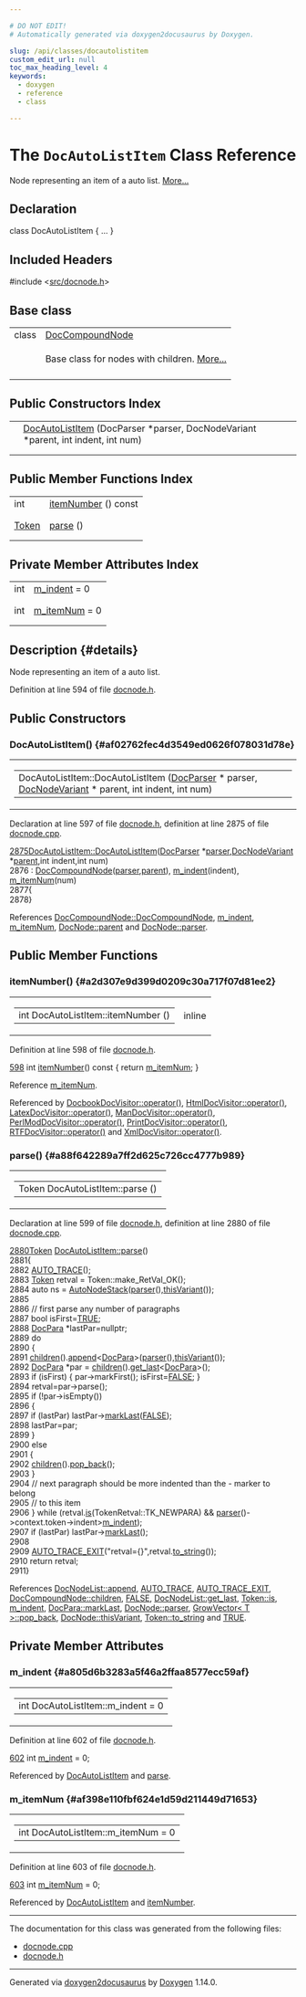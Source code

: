 ```yaml
---

# DO NOT EDIT!
# Automatically generated via doxygen2docusaurus by Doxygen.

slug: /api/classes/docautolistitem
custom_edit_url: null
toc_max_heading_level: 4
keywords:
  - doxygen
  - reference
  - class

---
```


<div class="doxyPage">

# The `DocAutoListItem` Class Reference

<p>Node representing an item of a auto list. <a href="#details">More...</a></p>

## Declaration

<div class="doxyDeclaration">
class DocAutoListItem { ... }
</div>

## Included Headers

<div class="doxyIncludesList">#include &lt;<a href="/web-doxygen/docs/api/files/src/docnode-h">src/docnode.h</a>&gt;
</div>

## Base class

<table class="doxyMembersIndex">

<tr class="doxyMemberIndexItem">
<td class="doxyMemberIndexItemType" align="left" valign="top">class</td>
<td class="doxyMemberIndexItemName" align="left" valign="top"><a href="/web-doxygen/docs/api/classes/doccompoundnode">DocCompoundNode</a></td>
</tr>
<tr class="doxyMemberIndexDescription">
<td class="doxyMemberIndexDescriptionLeft"></td>
<td class="doxyMemberIndexDescriptionRight">
<p>Base class for nodes with children. <a href="/web-doxygen/docs/api/classes/doccompoundnode/#details">More...</a></p>
</td>
</tr>
<tr class="doxyMemberIndexSeparator">
<td class="doxyMemberIndexSeparator" colspan="2"></td>
</tr>

</table>

## Public Constructors Index

<table class="doxyMembersIndex">

<tr class="doxyMemberIndexItem">
<td class="doxyMemberIndexItemType" align="left" valign="top"></td>
<td class="doxyMemberIndexItemName" align="left" valign="top"><a href="#af02762fec4d3549ed0626f078031d78e">DocAutoListItem</a> (DocParser *parser, DocNodeVariant *parent, int indent, int num)</td>
</tr>
<tr class="doxyMemberIndexDescription">
<td class="doxyMemberIndexDescriptionLeft"></td>
<td class="doxyMemberIndexDescriptionRight">
</td>
</tr>
<tr class="doxyMemberIndexSeparator">
<td class="doxyMemberIndexSeparator" colspan="2"></td>
</tr>

</table>

## Public Member Functions Index

<table class="doxyMembersIndex">

<tr class="doxyMemberIndexItem">
<td class="doxyMemberIndexItemType" align="left" valign="top">int</td>
<td class="doxyMemberIndexItemName" align="left" valign="top"><a href="#a2d307e9d399d0209c30a717f07d81ee2">itemNumber</a> () const</td>
</tr>
<tr class="doxyMemberIndexDescription">
<td class="doxyMemberIndexDescriptionLeft"></td>
<td class="doxyMemberIndexDescriptionRight">
</td>
</tr>
<tr class="doxyMemberIndexSeparator">
<td class="doxyMemberIndexSeparator" colspan="2"></td>
</tr>

<tr class="doxyMemberIndexItem">
<td class="doxyMemberIndexItemType" align="left" valign="top"><a href="/web-doxygen/docs/api/classes/token">Token</a></td>
<td class="doxyMemberIndexItemName" align="left" valign="top"><a href="#a88f642289a7ff2d625c726cc4777b989">parse</a> ()</td>
</tr>
<tr class="doxyMemberIndexDescription">
<td class="doxyMemberIndexDescriptionLeft"></td>
<td class="doxyMemberIndexDescriptionRight">
</td>
</tr>
<tr class="doxyMemberIndexSeparator">
<td class="doxyMemberIndexSeparator" colspan="2"></td>
</tr>

</table>

## Private Member Attributes Index

<table class="doxyMembersIndex">

<tr class="doxyMemberIndexItem">
<td class="doxyMemberIndexItemType" align="left" valign="top">int</td>
<td class="doxyMemberIndexItemName" align="left" valign="top"><a href="#a805d6b3283a5f46a2ffaa8577ecc59af">m_indent</a> = 0</td>
</tr>
<tr class="doxyMemberIndexDescription">
<td class="doxyMemberIndexDescriptionLeft"></td>
<td class="doxyMemberIndexDescriptionRight">
</td>
</tr>
<tr class="doxyMemberIndexSeparator">
<td class="doxyMemberIndexSeparator" colspan="2"></td>
</tr>

<tr class="doxyMemberIndexItem">
<td class="doxyMemberIndexItemType" align="left" valign="top">int</td>
<td class="doxyMemberIndexItemName" align="left" valign="top"><a href="#af398e110fbf624e1d59d211449d71653">m_itemNum</a> = 0</td>
</tr>
<tr class="doxyMemberIndexDescription">
<td class="doxyMemberIndexDescriptionLeft"></td>
<td class="doxyMemberIndexDescriptionRight">
</td>
</tr>
<tr class="doxyMemberIndexSeparator">
<td class="doxyMemberIndexSeparator" colspan="2"></td>
</tr>

</table>

## Description {#details}

<p>Node representing an item of a auto list.</p>

<p>Definition at line 594 of file <a href="/web-doxygen/docs/api/files/src/docnode-h">docnode.h</a>.</p>


<div class="doxySectionDef">

## Public Constructors

### DocAutoListItem() {#af02762fec4d3549ed0626f078031d78e}

<div class="doxyMemberItem">
<div class="doxyMemberProto">
<table class="doxyMemberLabels">
<tr class="doxyMemberLabels">
<td class="doxyMemberLabelsLeft">
<table class="doxyMemberName">
<tr>
<td class="doxyMemberName">DocAutoListItem::DocAutoListItem (<a href="/web-doxygen/docs/api/classes/docparser">DocParser</a> * parser, <a href="/web-doxygen/docs/api/files/src/docnode-h/#a15a8494c4d80bb52db036d2fb5e9e9f8">DocNodeVariant</a> * parent, int indent, int num)</td>
</tr>
</table>
</td>
</tr>
</table>
</div>
<div class="doxyMemberDoc">



<p>Declaration at line 597 of file <a href="/web-doxygen/docs/api/files/src/docnode-h">docnode.h</a>, definition at line 2875 of file <a href="/web-doxygen/docs/api/files/src/docnode-cpp">docnode.cpp</a>.</p>


<div class="doxyProgramListing">

<div class="doxyCodeLine"><span class="doxyLineNumber"><a href="#af02762fec4d3549ed0626f078031d78e">2875</a></span><span class="doxyLineContent"><span class="doxyHighlight"><a href="#af02762fec4d3549ed0626f078031d78e">DocAutoListItem::DocAutoListItem</a>(<a href="/web-doxygen/docs/api/classes/docparser">DocParser</a> *<a href="/web-doxygen/docs/api/classes/docnode/#a82847109f245ad8e8fe6102cf875fcd1">parser</a>,<a href="/web-doxygen/docs/api/files/src/docnode-h/#a15a8494c4d80bb52db036d2fb5e9e9f8">DocNodeVariant</a> *<a href="/web-doxygen/docs/api/classes/docnode/#a9217c40d6d74f2b78928b3d8131dd7f0">parent</a>,</span><span class="doxyHighlightKeywordType">int</span><span class="doxyHighlight"> indent,</span><span class="doxyHighlightKeywordType">int</span><span class="doxyHighlight"> num)</span></span></div>
<div class="doxyCodeLine"><span class="doxyLineNumber">2876</span><span class="doxyLineContent"><span class="doxyHighlight">      : <a href="/web-doxygen/docs/api/classes/doccompoundnode/#ae01ca6994447efab51eb155728e4f3f6">DocCompoundNode</a>(<a href="/web-doxygen/docs/api/classes/docnode/#a82847109f245ad8e8fe6102cf875fcd1">parser</a>,<a href="/web-doxygen/docs/api/classes/docnode/#a9217c40d6d74f2b78928b3d8131dd7f0">parent</a>), <a href="#a805d6b3283a5f46a2ffaa8577ecc59af">m_indent</a>(indent), <a href="#af398e110fbf624e1d59d211449d71653">m_itemNum</a>(num)</span></span></div>
<div class="doxyCodeLine"><span class="doxyLineNumber">2877</span><span class="doxyLineContent"><span class="doxyHighlight">{</span></span></div>
<div class="doxyCodeLine"><span class="doxyLineNumber">2878</span><span class="doxyLineContent"><span class="doxyHighlight">}</span></span></div>

</div>


<p>References <a href="/web-doxygen/docs/api/classes/doccompoundnode/#ae01ca6994447efab51eb155728e4f3f6">DocCompoundNode::DocCompoundNode</a>, <a href="#a805d6b3283a5f46a2ffaa8577ecc59af">m_indent</a>, <a href="#af398e110fbf624e1d59d211449d71653">m_itemNum</a>, <a href="/web-doxygen/docs/api/classes/docnode/#a9217c40d6d74f2b78928b3d8131dd7f0">DocNode::parent</a> and <a href="/web-doxygen/docs/api/classes/docnode/#a82847109f245ad8e8fe6102cf875fcd1">DocNode::parser</a>.</p>

</div>
</div>

</div>

<div class="doxySectionDef">

## Public Member Functions

### itemNumber() {#a2d307e9d399d0209c30a717f07d81ee2}

<div class="doxyMemberItem">
<div class="doxyMemberProto">
<table class="doxyMemberLabels">
<tr class="doxyMemberLabels">
<td class="doxyMemberLabelsLeft">
<table class="doxyMemberName">
<tr>
<td class="doxyMemberName">int DocAutoListItem::itemNumber ()</td>
</tr>
</table>
</td>
<td class="doxyMemberLabelsRight">
<span class="doxyMemberLabels">
<span class="doxyMemberLabel inline">inline</span>
</span>
</td>
</tr>
</table>
</div>
<div class="doxyMemberDoc">



<p>Definition at line 598 of file <a href="/web-doxygen/docs/api/files/src/docnode-h">docnode.h</a>.</p>


<div class="doxyProgramListing">

<div class="doxyCodeLine"><span class="doxyLineNumber"><a href="#a2d307e9d399d0209c30a717f07d81ee2">598</a></span><span class="doxyLineContent"><span class="doxyHighlight">    </span><span class="doxyHighlightKeywordType">int</span><span class="doxyHighlight"> <a href="#a2d307e9d399d0209c30a717f07d81ee2">itemNumber</a>()</span><span class="doxyHighlightKeyword"> const     </span><span class="doxyHighlight">{ </span><span class="doxyHighlightKeywordFlow">return</span><span class="doxyHighlight"> <a href="#af398e110fbf624e1d59d211449d71653">m_itemNum</a>; }</span></span></div>

</div>


<p>Reference <a href="#af398e110fbf624e1d59d211449d71653">m_itemNum</a>.</p>


<p>Referenced by <a href="/web-doxygen/docs/api/classes/docbookdocvisitor/#ae5fcc77a1bf0ac87ca740473f83ce834">DocbookDocVisitor::operator()</a>, <a href="/web-doxygen/docs/api/classes/htmldocvisitor/#a32a6b3e2e905f1551e30f380dc51279f">HtmlDocVisitor::operator()</a>, <a href="/web-doxygen/docs/api/classes/latexdocvisitor/#a1ce72f4abb11b66d697afdff04056222">LatexDocVisitor::operator()</a>, <a href="/web-doxygen/docs/api/classes/mandocvisitor/#a4c5beb634b87459054e96cfa6e07717a">ManDocVisitor::operator()</a>, <a href="/web-doxygen/docs/api/classes/perlmoddocvisitor/#a4308fe19dd57b95c5ff463ce34ee248a">PerlModDocVisitor::operator()</a>, <a href="/web-doxygen/docs/api/classes/printdocvisitor/#ab5133a625c11856cb35bcd33160f5f3c">PrintDocVisitor::operator()</a>, <a href="/web-doxygen/docs/api/classes/rtfdocvisitor/#a39a5bf02292d858e211a2cb3ee3f62c1">RTFDocVisitor::operator()</a> and <a href="/web-doxygen/docs/api/classes/xmldocvisitor/#a086d9184f4174d34a09c85ae729a6326">XmlDocVisitor::operator()</a>.</p>

</div>
</div>

### parse() {#a88f642289a7ff2d625c726cc4777b989}

<div class="doxyMemberItem">
<div class="doxyMemberProto">
<table class="doxyMemberLabels">
<tr class="doxyMemberLabels">
<td class="doxyMemberLabelsLeft">
<table class="doxyMemberName">
<tr>
<td class="doxyMemberName">Token DocAutoListItem::parse ()</td>
</tr>
</table>
</td>
</tr>
</table>
</div>
<div class="doxyMemberDoc">



<p>Declaration at line 599 of file <a href="/web-doxygen/docs/api/files/src/docnode-h">docnode.h</a>, definition at line 2880 of file <a href="/web-doxygen/docs/api/files/src/docnode-cpp">docnode.cpp</a>.</p>


<div class="doxyProgramListing">

<div class="doxyCodeLine"><span class="doxyLineNumber"><a href="#a88f642289a7ff2d625c726cc4777b989">2880</a></span><span class="doxyLineContent"><span class="doxyHighlight"><a href="/web-doxygen/docs/api/classes/token">Token</a> <a href="#a88f642289a7ff2d625c726cc4777b989">DocAutoListItem::parse</a>()</span></span></div>
<div class="doxyCodeLine"><span class="doxyLineNumber">2881</span><span class="doxyLineContent"><span class="doxyHighlight">{</span></span></div>
<div class="doxyCodeLine"><span class="doxyLineNumber">2882</span><span class="doxyLineContent"><span class="doxyHighlight">  <a href="/web-doxygen/docs/api/files/src/docnode-cpp/#a210042a14f3a393be09c743c219126ae">AUTO_TRACE</a>();</span></span></div>
<div class="doxyCodeLine"><span class="doxyLineNumber">2883</span><span class="doxyLineContent"><span class="doxyHighlight">  <a href="/web-doxygen/docs/api/classes/token">Token</a> retval = Token::make_RetVal_OK();</span></span></div>
<div class="doxyCodeLine"><span class="doxyLineNumber">2884</span><span class="doxyLineContent"><span class="doxyHighlight">  </span><span class="doxyHighlightKeyword">auto</span><span class="doxyHighlight"> ns = <a href="/web-doxygen/docs/api/classes/autonodestack">AutoNodeStack</a>(<a href="/web-doxygen/docs/api/classes/docnode/#a82847109f245ad8e8fe6102cf875fcd1">parser</a>(),<a href="/web-doxygen/docs/api/classes/docnode/#a748968b3044e70e48fad54a7cda1c57f">thisVariant</a>());</span></span></div>
<div class="doxyCodeLine"><span class="doxyLineNumber">2885</span></div>
<div class="doxyCodeLine"><span class="doxyLineNumber">2886</span><span class="doxyLineContent"><span class="doxyHighlight">  </span><span class="doxyHighlightComment">// first parse any number of paragraphs</span></span></div>
<div class="doxyCodeLine"><span class="doxyLineNumber">2887</span><span class="doxyLineContent"><span class="doxyHighlight">  </span><span class="doxyHighlightKeywordType">bool</span><span class="doxyHighlight"> isFirst=<a href="/web-doxygen/docs/api/files/src/qcstring-h/#aa8cecfc5c5c054d2875c03e77b7be15d">TRUE</a>;</span></span></div>
<div class="doxyCodeLine"><span class="doxyLineNumber">2888</span><span class="doxyLineContent"><span class="doxyHighlight">  <a href="/web-doxygen/docs/api/classes/docpara">DocPara</a> *lastPar=</span><span class="doxyHighlightKeyword">nullptr</span><span class="doxyHighlight">;</span></span></div>
<div class="doxyCodeLine"><span class="doxyLineNumber">2889</span><span class="doxyLineContent"><span class="doxyHighlight">  </span><span class="doxyHighlightKeywordFlow">do</span></span></div>
<div class="doxyCodeLine"><span class="doxyLineNumber">2890</span><span class="doxyLineContent"><span class="doxyHighlight">  {</span></span></div>
<div class="doxyCodeLine"><span class="doxyLineNumber">2891</span><span class="doxyLineContent"><span class="doxyHighlight">    <a href="/web-doxygen/docs/api/classes/doccompoundnode/#aca6bc953ffff9a8773c2b4b0a866442c">children</a>().<a href="/web-doxygen/docs/api/structs/docnodelist/#a834769ebf2b990228c84981003d7659b">append</a>&lt;<a href="/web-doxygen/docs/api/classes/docpara">DocPara</a>&gt;(<a href="/web-doxygen/docs/api/classes/docnode/#a82847109f245ad8e8fe6102cf875fcd1">parser</a>(),<a href="/web-doxygen/docs/api/classes/docnode/#a748968b3044e70e48fad54a7cda1c57f">thisVariant</a>());</span></span></div>
<div class="doxyCodeLine"><span class="doxyLineNumber">2892</span><span class="doxyLineContent"><span class="doxyHighlight">    <a href="/web-doxygen/docs/api/classes/docpara">DocPara</a> *par = <a href="/web-doxygen/docs/api/classes/doccompoundnode/#aca6bc953ffff9a8773c2b4b0a866442c">children</a>().<a href="/web-doxygen/docs/api/structs/docnodelist/#ae3a5d9b77d64e18e642163cceac5fa2e">get_last</a>&lt;<a href="/web-doxygen/docs/api/classes/docpara">DocPara</a>&gt;();</span></span></div>
<div class="doxyCodeLine"><span class="doxyLineNumber">2893</span><span class="doxyLineContent"><span class="doxyHighlight">    </span><span class="doxyHighlightKeywordFlow">if</span><span class="doxyHighlight"> (isFirst) { par-&gt;markFirst(); isFirst=<a href="/web-doxygen/docs/api/files/src/qcstring-h/#aa93f0eb578d23995850d61f7d61c55c1">FALSE</a>; }</span></span></div>
<div class="doxyCodeLine"><span class="doxyLineNumber">2894</span><span class="doxyLineContent"><span class="doxyHighlight">    retval=par-&gt;parse();</span></span></div>
<div class="doxyCodeLine"><span class="doxyLineNumber">2895</span><span class="doxyLineContent"><span class="doxyHighlight">    </span><span class="doxyHighlightKeywordFlow">if</span><span class="doxyHighlight"> (!par-&gt;isEmpty())</span></span></div>
<div class="doxyCodeLine"><span class="doxyLineNumber">2896</span><span class="doxyLineContent"><span class="doxyHighlight">    {</span></span></div>
<div class="doxyCodeLine"><span class="doxyLineNumber">2897</span><span class="doxyLineContent"><span class="doxyHighlight">      </span><span class="doxyHighlightKeywordFlow">if</span><span class="doxyHighlight"> (lastPar) lastPar-&gt;<a href="/web-doxygen/docs/api/classes/docpara/#a569bc5841973bac45491c977814f62e0">markLast</a>(<a href="/web-doxygen/docs/api/files/src/qcstring-h/#aa93f0eb578d23995850d61f7d61c55c1">FALSE</a>);</span></span></div>
<div class="doxyCodeLine"><span class="doxyLineNumber">2898</span><span class="doxyLineContent"><span class="doxyHighlight">      lastPar=par;</span></span></div>
<div class="doxyCodeLine"><span class="doxyLineNumber">2899</span><span class="doxyLineContent"><span class="doxyHighlight">    }</span></span></div>
<div class="doxyCodeLine"><span class="doxyLineNumber">2900</span><span class="doxyLineContent"><span class="doxyHighlight">    </span><span class="doxyHighlightKeywordFlow">else</span></span></div>
<div class="doxyCodeLine"><span class="doxyLineNumber">2901</span><span class="doxyLineContent"><span class="doxyHighlight">    {</span></span></div>
<div class="doxyCodeLine"><span class="doxyLineNumber">2902</span><span class="doxyLineContent"><span class="doxyHighlight">      <a href="/web-doxygen/docs/api/classes/doccompoundnode/#aca6bc953ffff9a8773c2b4b0a866442c">children</a>().<a href="/web-doxygen/docs/api/classes/growvector/#a47b0fff0a3347fd5134ff7f121511d5f">pop_back</a>();</span></span></div>
<div class="doxyCodeLine"><span class="doxyLineNumber">2903</span><span class="doxyLineContent"><span class="doxyHighlight">    }</span></span></div>
<div class="doxyCodeLine"><span class="doxyLineNumber">2904</span><span class="doxyLineContent"><span class="doxyHighlight">    </span><span class="doxyHighlightComment">// next paragraph should be more indented than the - marker to belong</span></span></div>
<div class="doxyCodeLine"><span class="doxyLineNumber">2905</span><span class="doxyLineContent"><span class="doxyHighlight">    </span><span class="doxyHighlightComment">// to this item</span></span></div>
<div class="doxyCodeLine"><span class="doxyLineNumber">2906</span><span class="doxyLineContent"><span class="doxyHighlight">  } </span><span class="doxyHighlightKeywordFlow">while</span><span class="doxyHighlight"> (retval.<a href="/web-doxygen/docs/api/classes/token/#a3393121ecbc606537f445296345d8ce6">is</a>(TokenRetval::TK_NEWPARA) &amp;&amp; <a href="/web-doxygen/docs/api/classes/docnode/#a82847109f245ad8e8fe6102cf875fcd1">parser</a>()-&gt;context.token-&gt;indent&gt;<a href="#a805d6b3283a5f46a2ffaa8577ecc59af">m_indent</a>);</span></span></div>
<div class="doxyCodeLine"><span class="doxyLineNumber">2907</span><span class="doxyLineContent"><span class="doxyHighlight">  </span><span class="doxyHighlightKeywordFlow">if</span><span class="doxyHighlight"> (lastPar) lastPar-&gt;<a href="/web-doxygen/docs/api/classes/docpara/#a569bc5841973bac45491c977814f62e0">markLast</a>();</span></span></div>
<div class="doxyCodeLine"><span class="doxyLineNumber">2908</span></div>
<div class="doxyCodeLine"><span class="doxyLineNumber">2909</span><span class="doxyLineContent"><span class="doxyHighlight">  <a href="/web-doxygen/docs/api/files/src/docnode-cpp/#a81912d2a3d12aab7a9e546e5299e2e09">AUTO_TRACE_EXIT</a>(</span><span class="doxyHighlightStringLiteral">"retval={}"</span><span class="doxyHighlight">,retval.<a href="/web-doxygen/docs/api/classes/token/#a8ee4f27b53b3d10e00d897e2aca4fb4f">to_string</a>());</span></span></div>
<div class="doxyCodeLine"><span class="doxyLineNumber">2910</span><span class="doxyLineContent"><span class="doxyHighlight">  </span><span class="doxyHighlightKeywordFlow">return</span><span class="doxyHighlight"> retval;</span></span></div>
<div class="doxyCodeLine"><span class="doxyLineNumber">2911</span><span class="doxyLineContent"><span class="doxyHighlight">}</span></span></div>

</div>


<p>References <a href="/web-doxygen/docs/api/structs/docnodelist/#a834769ebf2b990228c84981003d7659b">DocNodeList::append</a>, <a href="/web-doxygen/docs/api/files/src/docnode-cpp/#a210042a14f3a393be09c743c219126ae">AUTO_TRACE</a>, <a href="/web-doxygen/docs/api/files/src/docnode-cpp/#a81912d2a3d12aab7a9e546e5299e2e09">AUTO_TRACE_EXIT</a>, <a href="/web-doxygen/docs/api/classes/doccompoundnode/#aca6bc953ffff9a8773c2b4b0a866442c">DocCompoundNode::children</a>, <a href="/web-doxygen/docs/api/files/src/qcstring-h/#aa93f0eb578d23995850d61f7d61c55c1">FALSE</a>, <a href="/web-doxygen/docs/api/structs/docnodelist/#ae3a5d9b77d64e18e642163cceac5fa2e">DocNodeList::get_last</a>, <a href="/web-doxygen/docs/api/classes/token/#a3393121ecbc606537f445296345d8ce6">Token::is</a>, <a href="#a805d6b3283a5f46a2ffaa8577ecc59af">m_indent</a>, <a href="/web-doxygen/docs/api/classes/docpara/#a569bc5841973bac45491c977814f62e0">DocPara::markLast</a>, <a href="/web-doxygen/docs/api/classes/docnode/#a82847109f245ad8e8fe6102cf875fcd1">DocNode::parser</a>, <a href="/web-doxygen/docs/api/classes/growvector/#a47b0fff0a3347fd5134ff7f121511d5f">GrowVector&lt; T &gt;::pop_back</a>, <a href="/web-doxygen/docs/api/classes/docnode/#a748968b3044e70e48fad54a7cda1c57f">DocNode::thisVariant</a>, <a href="/web-doxygen/docs/api/classes/token/#a8ee4f27b53b3d10e00d897e2aca4fb4f">Token::to_string</a> and <a href="/web-doxygen/docs/api/files/src/qcstring-h/#aa8cecfc5c5c054d2875c03e77b7be15d">TRUE</a>.</p>

</div>
</div>

</div>

<div class="doxySectionDef">

## Private Member Attributes

### m\_indent {#a805d6b3283a5f46a2ffaa8577ecc59af}

<div class="doxyMemberItem">
<div class="doxyMemberProto">
<table class="doxyMemberLabels">
<tr class="doxyMemberLabels">
<td class="doxyMemberLabelsLeft">
<table class="doxyMemberName">
<tr>
<td class="doxyMemberName">int DocAutoListItem::m_indent = 0</td>
</tr>
</table>
</td>
</tr>
</table>
</div>
<div class="doxyMemberDoc">



<p>Definition at line 602 of file <a href="/web-doxygen/docs/api/files/src/docnode-h">docnode.h</a>.</p>


<div class="doxyProgramListing">

<div class="doxyCodeLine"><span class="doxyLineNumber"><a href="#a805d6b3283a5f46a2ffaa8577ecc59af">602</a></span><span class="doxyLineContent"><span class="doxyHighlight">    </span><span class="doxyHighlightKeywordType">int</span><span class="doxyHighlight"> <a href="#a805d6b3283a5f46a2ffaa8577ecc59af">m_indent</a> = 0;</span></span></div>

</div>


<p>Referenced by <a href="#af02762fec4d3549ed0626f078031d78e">DocAutoListItem</a> and <a href="#a88f642289a7ff2d625c726cc4777b989">parse</a>.</p>

</div>
</div>

### m\_itemNum {#af398e110fbf624e1d59d211449d71653}

<div class="doxyMemberItem">
<div class="doxyMemberProto">
<table class="doxyMemberLabels">
<tr class="doxyMemberLabels">
<td class="doxyMemberLabelsLeft">
<table class="doxyMemberName">
<tr>
<td class="doxyMemberName">int DocAutoListItem::m_itemNum = 0</td>
</tr>
</table>
</td>
</tr>
</table>
</div>
<div class="doxyMemberDoc">



<p>Definition at line 603 of file <a href="/web-doxygen/docs/api/files/src/docnode-h">docnode.h</a>.</p>


<div class="doxyProgramListing">

<div class="doxyCodeLine"><span class="doxyLineNumber"><a href="#af398e110fbf624e1d59d211449d71653">603</a></span><span class="doxyLineContent"><span class="doxyHighlight">    </span><span class="doxyHighlightKeywordType">int</span><span class="doxyHighlight"> <a href="#af398e110fbf624e1d59d211449d71653">m_itemNum</a> = 0;</span></span></div>

</div>


<p>Referenced by <a href="#af02762fec4d3549ed0626f078031d78e">DocAutoListItem</a> and <a href="#a2d307e9d399d0209c30a717f07d81ee2">itemNumber</a>.</p>

</div>
</div>

</div>

<hr/>

The documentation for this class was generated from the following files:

<ul>
<li><a href="/web-doxygen/docs/api/files/src/docnode-cpp">docnode.cpp</a></li>
<li><a href="/web-doxygen/docs/api/files/src/docnode-h">docnode.h</a></li>
</ul>

<hr/>

<p class="doxyGeneratedBy">Generated via <a href="https://github.com/xpack/doxygen2docusaurus">doxygen2docusaurus</a> by <a href="https://www.doxygen.nl">Doxygen</a> 1.14.0.</p>

</div>
